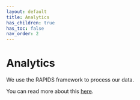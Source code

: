 ```yaml
---
layout: default
title: Analytics
has_children: true
has_toc: false
nav_order: 2
---
```

# Analytics

We use the RAPIDS framework to process our data. 

You can read more about this <a href="https://pennlinc.github.io/mobilephenomics/docs/analytics/rapids/">here</a>. 
